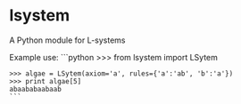 lsystem
=======

A Python module for L-systems

Example use:
    ```python
    >>> from lsystem import LSytem

    >>> algae = LSytem(axiom='a', rules={'a':'ab', 'b':'a'})
    >>> print algae[5]
    abaababaabaab
    ```

